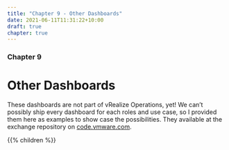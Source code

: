 ```yaml
---
title: "Chapter 9 - Other Dashboards"
date: 2021-06-11T11:31:22+10:00
draft: true
chapter: true
---
```


### Chapter 9
# Other Dashboards

These dashboards are not part of vRealize Operations, yet! We can’t possibly ship every dashboard for each roles and use case, so I provided them here as examples to show case the possibilities. They available at the exchange repository on [code.vmware.com](https://code.vmware.com/).

{{% children %}}
